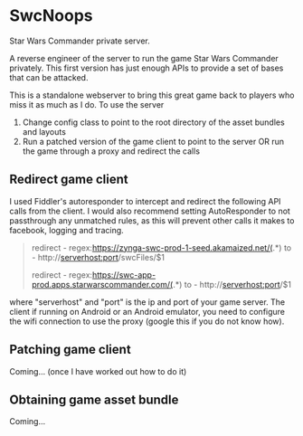 # SwcNoops
Star Wars Commander private server.

A reverse engineer of the server to run the game Star Wars Commander privately.
This first version has just enough APIs to provide a set of bases that can be attacked.

This is a standalone webserver to bring this great game back to players who miss it as much as I do.
To use the server

1) Change config class to point to the root directory of the asset bundles and layouts
2) Run a patched version of the game client to point to the server OR run the game through a proxy and redirect the calls

## Redirect game client
I used Fiddler's autoresponder to intercept and redirect the following API calls from the client.
I would also recommend setting AutoResponder to not passthrough any unmatched rules, as this will prevent other calls it makes to facebook, logging and tracing.

>redirect - regex:https://zynga-swc-prod-1-seed.akamaized.net/(.*)
>to - http://<serverhost:port>/swcFiles/$1
>
>redirect - regex:https://swc-app-prod.apps.starwarscommander.com/(.*)
>to - http://<serverhost:port>/$1

where "serverhost" and "port" is the ip and port of your game server.
The client if running on Android or an Android emulator, you need to configure the wifi connection to use the proxy (google this if you do not know how).

## Patching game client
Coming... (once I have worked out how to do it)

## Obtaining game asset bundle
Coming...

